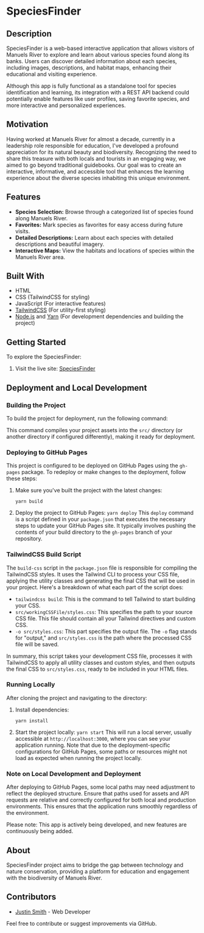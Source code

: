 # SpeciesFinder

## Description

SpeciesFinder is a web-based interactive application that allows visitors of
Manuels River to explore and learn about various species found along its banks.
Users can discover detailed information about each species, including images,
descriptions, and habitat maps, enhancing their educational and visiting
experience.

Although this app is fully functional as a standalone tool for species
identification and learning, its integration with a REST API backend could
potentially enable features like user profiles, saving favorite species, and
more interactive and personalized experiences.

## Motivation

Having worked at Manuels River for almost a decade, currently in a leadership
role responsible for education, I've developed a profound appreciation for its
natural beauty and biodiversity. Recognizing the need to share this treasure
with both locals and tourists in an engaging way, we aimed to go beyond
traditional guidebooks. Our goal was to create an interactive, informative, and
accessible tool that enhances the learning experience about the diverse species
inhabiting this unique environment.

## Features

- **Species Selection:** Browse through a categorized list of species found
  along Manuels River.
- **Favorites:** Mark species as favorites for easy access during future visits.
- **Detailed Descriptions:** Learn about each species with detailed descriptions
  and beautiful imagery.
- **Interactive Maps:** View the habitats and locations of species within the
  Manuels River area.

## Built With

- HTML
- CSS (TailwindCSS for styling)
- JavaScript (For interactive features)
- [TailwindCSS](https://tailwindcss.com/) (For utility-first styling)
- [Node.js](https://nodejs.org/) and [Yarn](https://yarnpkg.com/) (For
  development dependencies and building the project)

## Getting Started

To explore the SpeciesFinder:

1. Visit the live site:
   [SpeciesFinder](https://justindotrocks.github.io/Species/)

## Deployment and Local Development

### Building the Project

To build the project for deployment, run the following command:

This command compiles your project assets into the `src/` directory (or another
directory if configured differently), making it ready for deployment.

### Deploying to GitHub Pages

This project is configured to be deployed on GitHub Pages using the `gh-pages`
package. To redeploy or make changes to the deployment, follow these steps:

1. Make sure you've built the project with the latest changes:
      ```
      yarn build
      ```
2. Deploy the project to GitHub Pages: `yarn deploy` This `deploy` command is a
   script defined in your `package.json` that executes the necessary steps to
   update your GitHub Pages site. It typically involves pushing the contents of
   your build directory to the `gh-pages` branch of your repository.

### TailwindCSS Build Script

The `build-css` script in the `package.json` file is responsible for compiling
the TailwindCSS styles. It uses the Tailwind CLI to process your CSS file,
applying the utility classes and generating the final CSS that will be used in
your project. Here's a breakdown of what each part of the script does:

- `tailwindcss build`: This is the command to tell Tailwind to start building
  your CSS.
- `src/workingCSSFile/styles.css`: This specifies the path to your source CSS
  file. This file should contain all your Tailwind directives and custom CSS.
- `-o src/styles.css`: This part specifies the output file. The `-o` flag stands
  for "output," and `src/styles.css` is the path where the processed CSS file
  will be saved.

In summary, this script takes your development CSS file, processes it with
TailwindCSS to apply all utility classes and custom styles, and then outputs the
final CSS to `src/styles.css`, ready to be included in your HTML files.

### Running Locally

After cloning the project and navigating to the directory:

1. Install dependencies:
      ```
      yarn install
      ```
2. Start the project locally: `yarn start` This will run a local server, usually
   accessible at `http://localhost:3000`, where you can see your application
   running. Note that due to the deployment-specific configurations for GitHub
   Pages, some paths or resources might not load as expected when running the
   project locally.

### Note on Local Development and Deployment

After deploying to GitHub Pages, some local paths may need adjustment to reflect
the deployed structure. Ensure that paths used for assets and API requests are
relative and correctly configured for both local and production environments.
This ensures that the application runs smoothly regardless of the environment.

Please note: This app is actively being developed, and new features are
continuously being added.

## About

SpeciesFinder project aims to bridge the gap between technology and nature
conservation, providing a platform for education and engagement with the
biodiversity of Manuels River.

## Contributors

- [Justin Smith](https://github.com/JustinDotRocks) - Web Developer

Feel free to contribute or suggest improvements via GitHub.
